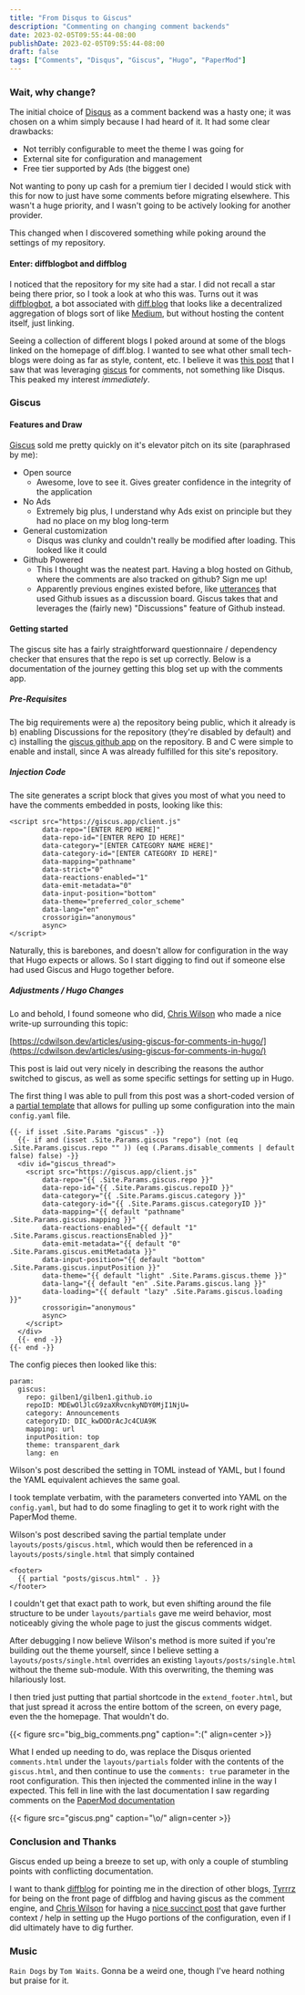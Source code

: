 ```yaml
---
title: "From Disqus to Giscus"
description: "Commenting on changing comment backends"
date: 2023-02-05T09:55:44-08:00
publishDate: 2023-02-05T09:55:44-08:00
draft: false
tags: ["Comments", "Disqus", "Giscus", "Hugo", "PaperMod"]
---
```


### Wait, why change?

The initial choice of [Disqus](https://disqus.com/) as a comment backend was a hasty one; it was chosen on a whim simply because I had heard of it. It had some clear drawbacks:
- Not terribly configurable to meet the theme I was going for
- External site for configuration and management
- Free tier supported by Ads (the biggest one)

Not wanting to pony up cash for a premium tier I decided I would stick with this for now to just have some comments before migrating elsewhere. This wasn't a huge priority, and I wasn't going to be actively looking for another provider.

This changed when I discovered something while poking around the settings of my repository.

#### Enter: diffblogbot and diffblog

I noticed that the repository for my site had a star. I did not recall a star being there prior, so I took a look at who this was. Turns out it was [diffblogbot](https://github.com/diffblogbot), a bot associated with [diff.blog](https://diff.blog/) that looks like a decentralized aggregation of blogs sort of like [Medium](https://medium.com/), but without hosting the content itself, just linking.

Seeing a collection of different blogs I poked around at some of the blogs linked on the homepage of diff.blog. I wanted to see what other small tech-blogs were doing as far as style, content, etc. I believe it was [this post](https://tyrrrz.me/blog/reverse-engineering-youtube-revisited) that I saw that was leveraging [giscus](https://giscus.app/) for comments, not something like Disqus. This peaked my interest *immediately*.

### Giscus
#### Features and Draw
[Giscus](https://giscus.app/) sold me pretty quickly on it's elevator pitch on its site (paraphrased by me):
- Open source
    - Awesome, love to see it. Gives greater confidence in the integrity of the application
- No Ads
    - Extremely big plus, I understand why Ads exist on principle but they had no place on my blog long-term
- General customization
    - Disqus was clunky and couldn't really be modified after loading. This looked like it could
- Github Powered
    - This I thought was the neatest part. Having a blog hosted on Github, where the comments are also tracked on github? Sign me up!
    - Apparently previous engines existed before, like [utterances](https://github.com/utterance/utterances) that used Github issues as a discussion board. Giscus takes that and leverages the (fairly new) "Discussions" feature of Github instead.

#### Getting started

The giscus site has a fairly straightforward questionnaire / dependency checker that ensures that the repo is set up correctly. Below is a documentation of the journey getting this blog set up with the comments app.

##### Pre-Requisites

The big requirements were a) the repository being public, which it already is b) enabling Discussions for the repository (they're disabled by default) and c) installing the [giscus github app](https://github.com/apps/giscus) on the repository. B and C were simple to enable and install, since A was already fulfilled for this site's repository.

##### Injection Code

The site generates a script block that gives you most of what you need to have the comments embedded in posts, looking like this:
```
<script src="https://giscus.app/client.js"
        data-repo="[ENTER REPO HERE]"
        data-repo-id="[ENTER REPO ID HERE]"
        data-category="[ENTER CATEGORY NAME HERE]"
        data-category-id="[ENTER CATEGORY ID HERE]"
        data-mapping="pathname"
        data-strict="0"
        data-reactions-enabled="1"
        data-emit-metadata="0"
        data-input-position="bottom"
        data-theme="preferred_color_scheme"
        data-lang="en"
        crossorigin="anonymous"
        async>
</script>
```
Naturally, this is barebones, and doesn't allow for configuration in the way that Hugo expects or allows. So I start digging to find out if someone else had used Giscus and Hugo together before. 

##### Adjustments / Hugo Changes
Lo and behold, I found someone who did, [Chris Wilson](https://cdwilson.dev) who made a nice write-up surrounding this topic:

[https://cdwilson.dev/articles/using-giscus-for-comments-in-hugo/](https://cdwilson.dev/articles/using-giscus-for-comments-in-hugo/)

This post is laid out very nicely in describing the reasons the author switched to giscus, as well as some specific settings for setting up in Hugo.

The first thing I was able to pull from this post was a short-coded version of a [partial template](https://gohugo.io/templates/partials/) that allows for pulling up some configuration into the main `config.yaml` file.

```
{{- if isset .Site.Params "giscus" -}}
  {{- if and (isset .Site.Params.giscus "repo") (not (eq .Site.Params.giscus.repo "" )) (eq (.Params.disable_comments | default false) false) -}}
  <div id="giscus_thread">
    <script src="https://giscus.app/client.js"
        data-repo="{{ .Site.Params.giscus.repo }}"
        data-repo-id="{{ .Site.Params.giscus.repoID }}"
        data-category="{{ .Site.Params.giscus.category }}"
        data-category-id="{{ .Site.Params.giscus.categoryID }}"
        data-mapping="{{ default "pathname" .Site.Params.giscus.mapping }}"
        data-reactions-enabled="{{ default "1" .Site.Params.giscus.reactionsEnabled }}"
        data-emit-metadata="{{ default "0" .Site.Params.giscus.emitMetadata }}"
        data-input-position="{{ default "bottom" .Site.Params.giscus.inputPosition }}"
        data-theme="{{ default "light" .Site.Params.giscus.theme }}"
        data-lang="{{ default "en" .Site.Params.giscus.lang }}"
        data-loading="{{ default "lazy" .Site.Params.giscus.loading }}"
        crossorigin="anonymous"
        async>
    </script>
  </div>
  {{- end -}}
{{- end -}}
```

The config pieces then looked like this:
```
param:
  giscus:
    repo: gilben1/gilben1.github.io
    repoID: MDEwOlJlcG9zaXRvcnkyNDY0MjI1NjU=
    category: Announcements
    categoryID: DIC_kwDODrAcJc4CUA9K
    mapping: url
    inputPosition: top
    theme: transparent_dark
    lang: en
```

Wilson's post described the setting in TOML instead of YAML, but I found the YAML equivalent achieves the same goal.

I took template verbatim, with the parameters converted into YAML on the `config.yaml`, but had to do some finagling to get it to work right with the PaperMod theme.

Wilson's post described saving the partial template under `layouts/posts/giscus.html`, which would then be referenced in a `layouts/posts/single.html` that simply contained
```
<footer>
  {{ partial "posts/giscus.html" . }}
</footer>
```
I couldn't get that exact path to work, but even shifting around the file structure to be under `layouts/partials` gave me weird behavior, most noticeably giving the whole page to just the giscus comments widget.

After debugging I now believe Wilson's method is more suited if you're building out the theme yourself, since I believe setting a `layouts/posts/single.html` overrides an existing `layouts/posts/single.html` without the theme sub-module. With this overwriting, the theming was hilariously lost.

I then tried just putting that partial shortcode in the `extend_footer.html`, but that just spread it across the entire bottom of the screen, on every page, even the the homepage. That wouldn't do.

{{< figure src="big_big_comments.png" caption=":(" align=center >}}

What I ended up needing to do, was replace the Disqus oriented `comments.html` under the `layouts/partials` folder with the contents of the `giscus.html`, and then continue to use the `comments: true` parameter in the root configuration. This then injected the commented inline in the way I expected. This fell in line with the last documentation I saw regarding comments on the [PaperMod documentation](https://github.com/adityatelange/hugo-PaperMod/wiki/Features#comments)

{{< figure src="giscus.png" caption="\\o/" align=center >}}

### Conclusion and Thanks
Giscus ended up being a breeze to set up, with only a couple of stumbling points with conflicting documentation. 

I want to thank [diffblog](https://diff.blog) for pointing me in the direction of other blogs, [Tyrrrz](https://tyrrrz.me/blog/reverse-engineering-youtube-revisited) for being on the front page of diffblog and having giscus as the comment engine, and [Chris Wilson](https://cdwilson.dev/) for having a [nice succinct post](https://cdwilson.dev/articles/using-giscus-for-comments-in-hugo/) that gave further context / help in setting up the Hugo portions of the configuration, even if I did ultimately have to dig further.

### Music

`Rain Dogs` by `Tom Waits`. Gonna be a weird one, though I've heard nothing but praise for it.